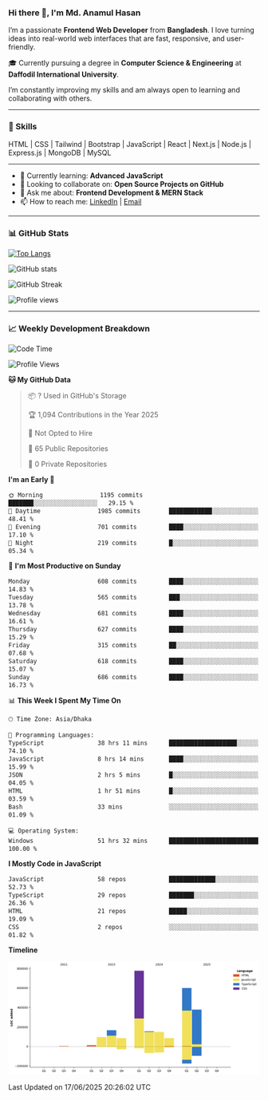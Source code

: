 ### Hi there 👋, I'm Md. Anamul Hasan

I’m a passionate **Frontend Web Developer** from **Bangladesh**. I love turning ideas into real-world web interfaces that are fast, responsive, and user-friendly.

🎓 Currently pursuing a degree in **Computer Science & Engineering** at **Daffodil International University**.

I’m constantly improving my skills and am always open to learning and collaborating with others.

---

### 🚀 Skills
HTML | CSS | Tailwind | Bootstrap | JavaScript | React | Next.js | Node.js | Express.js | MongoDB | MySQL 

---

- 🌱 Currently learning: **Advanced JavaScript**
- 👯 Looking to collaborate on: **Open Source Projects on GitHub**
- 💬 Ask me about: **Frontend Development & MERN Stack**
- 📫 How to reach me: [LinkedIn](https://www.linkedin.com/in/mdanamulhasan201) | [Email](mailto:anamulhasan3625@gmail.com)

---

### 📊 GitHub Stats

[![Top Langs](https://github-readme-stats.vercel.app/api/top-langs/?username=mdanamulhasan201&layout=compact)](https://github.com/anuraghazra/github-readme-stats)

![GitHub stats](https://github-readme-stats.vercel.app/api?username=mdanamulhasan201&show_icons=true&count_private=true&theme=tokyonight)

![GitHub Streak](https://streak-stats.demolab.com?user=mdanamulhasan201&theme=tokyonight)

![Profile views](https://gpvc.arturio.dev/mdanamulhasan201)

---

### 📈 Weekly Development Breakdown

<!--START_SECTION:waka-->
![Code Time](http://img.shields.io/badge/Code%20Time-292%20hrs%2013%20mins-blue)

![Profile Views](http://img.shields.io/badge/Profile%20Views-1-blue)

**🐱 My GitHub Data** 

> 📦 ? Used in GitHub's Storage 
 > 
> 🏆 1,094 Contributions in the Year 2025
 > 
> 🚫 Not Opted to Hire
 > 
> 📜 65 Public Repositories 
 > 
> 🔑 0 Private Repositories 
 > 
**I'm an Early 🐤** 

```text
🌞 Morning                1195 commits        ███████░░░░░░░░░░░░░░░░░░   29.15 % 
🌆 Daytime                1985 commits        ████████████░░░░░░░░░░░░░   48.41 % 
🌃 Evening                701 commits         ████░░░░░░░░░░░░░░░░░░░░░   17.10 % 
🌙 Night                  219 commits         █░░░░░░░░░░░░░░░░░░░░░░░░   05.34 % 
```
📅 **I'm Most Productive on Sunday** 

```text
Monday                   608 commits         ████░░░░░░░░░░░░░░░░░░░░░   14.83 % 
Tuesday                  565 commits         ███░░░░░░░░░░░░░░░░░░░░░░   13.78 % 
Wednesday                681 commits         ████░░░░░░░░░░░░░░░░░░░░░   16.61 % 
Thursday                 627 commits         ████░░░░░░░░░░░░░░░░░░░░░   15.29 % 
Friday                   315 commits         ██░░░░░░░░░░░░░░░░░░░░░░░   07.68 % 
Saturday                 618 commits         ████░░░░░░░░░░░░░░░░░░░░░   15.07 % 
Sunday                   686 commits         ████░░░░░░░░░░░░░░░░░░░░░   16.73 % 
```


📊 **This Week I Spent My Time On** 

```text
🕑︎ Time Zone: Asia/Dhaka

💬 Programming Languages: 
TypeScript               38 hrs 11 mins      ███████████████████░░░░░░   74.10 % 
JavaScript               8 hrs 14 mins       ████░░░░░░░░░░░░░░░░░░░░░   15.99 % 
JSON                     2 hrs 5 mins        █░░░░░░░░░░░░░░░░░░░░░░░░   04.05 % 
HTML                     1 hr 51 mins        █░░░░░░░░░░░░░░░░░░░░░░░░   03.59 % 
Bash                     33 mins             ░░░░░░░░░░░░░░░░░░░░░░░░░   01.09 % 

💻 Operating System: 
Windows                  51 hrs 32 mins      █████████████████████████   100.00 % 
```

**I Mostly Code in JavaScript** 

```text
JavaScript               58 repos            █████████████░░░░░░░░░░░░   52.73 % 
TypeScript               29 repos            ███████░░░░░░░░░░░░░░░░░░   26.36 % 
HTML                     21 repos            █████░░░░░░░░░░░░░░░░░░░░   19.09 % 
CSS                      2 repos             ░░░░░░░░░░░░░░░░░░░░░░░░░   01.82 % 
```



**Timeline**

![Lines of Code chart](https://raw.githubusercontent.com/mdanamulhasan201/mdanamulhasan201/main/assets/bar_graph.png)


 Last Updated on 17/06/2025 20:26:02 UTC
<!--END_SECTION:waka-->
